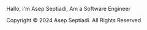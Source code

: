 Hallo, i'm Asep Septiadi, Am a Software Engineer

Copyright © 2024 Asep Septiadi. All Rights Reserved
